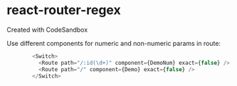 # react-router-regex
Created with CodeSandbox

Use different components for numeric and non-numeric params in route:

```js
        <Switch>
          <Route path="/:id(\d+)" component={DemoNum} exact={false} />
          <Route path="/" component={Demo} exact={false} />
        </Switch>
```
